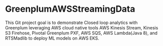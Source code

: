 # GreenplumAWSStreamingData

This Git project goal is to demonstrate Closed loop analytics with Greenplum leveraging AWS cloud native tools AWS Kinesis Stream, Kinesis S3 Firehose, Pivotal Greenplum PXF, AWS SQS, AWS Lambda(Java 8), and RTSMadlib to deploy ML models on AWS EKS.




